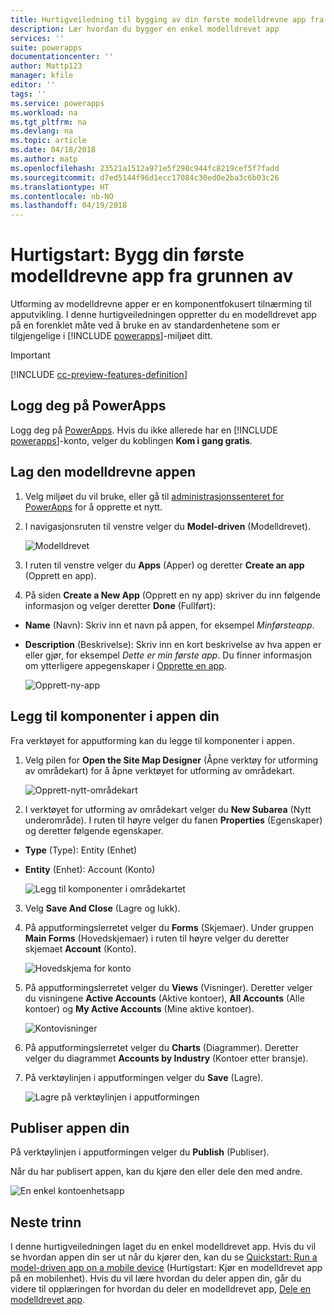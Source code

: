 ```yaml
---
title: Hurtigveiledning til bygging av din første modelldrevne app fra grunnen av med PowerApps | Microsoft Docs
description: Lær hvordan du bygger en enkel modelldrevet app
services: ''
suite: powerapps
documentationcenter: ''
author: Mattp123
manager: kfile
editor: ''
tags: ''
ms.service: powerapps
ms.workload: na
ms.tgt_pltfrm: na
ms.devlang: na
ms.topic: article
ms.date: 04/18/2018
ms.author: matp
ms.openlocfilehash: 23521a1512a971e5f298c944fc8219cef5f7fadd
ms.sourcegitcommit: d7ed5144f96d1ecc17084c30ed0e2ba3c6b03c26
ms.translationtype: HT
ms.contentlocale: nb-NO
ms.lasthandoff: 04/19/2018
---
```

# <a name="quickstart-build-your-first-model-driven-app-from-scratch"></a>Hurtigstart: Bygg din første modelldrevne app fra grunnen av
Utforming av modelldrevne apper er en komponentfokusert tilnærming til apputvikling. I denne hurtigveiledningen oppretter du en modelldrevet app på en forenklet måte ved å bruke en av standardenhetene som er tilgjengelige i [!INCLUDE [powerapps](../../includes/powerapps.md)]-miljøet ditt. 

> [!IMPORTANT]
> [!INCLUDE [cc-preview-features-definition](../../includes/cc-preview-features-definition.md)]

## <a name="sign-in-to-powerapps"></a>Logg deg på PowerApps
Logg deg på [PowerApps](https://web.powerapps.microsoft.com/). Hvis du ikke allerede har en [!INCLUDE [powerapps](../../includes/powerapps.md)]-konto, velger du koblingen **Kom i gang gratis**. 

## <a name="create-your-model-driven-app"></a>Lag den modelldrevne appen

1.  Velg miljøet du vil bruke, eller gå til [administrasjonssenteret for PowerApps](https://admin.powerapps.microsoft.com/) for å opprette et nytt.
2.  I navigasjonsruten til venstre velger du **Model-driven** (Modelldrevet). 

    ![Modelldrevet](media/build-first-model-driven-app/choose-design-mode.png)

3. I ruten til venstre velger du **Apps** (Apper) og deretter **Create an app** (Opprett en app).

4.  På siden **Create a New App** (Opprett en ny app) skriver du inn følgende informasjon og velger deretter **Done** (Fullført): 
  - **Name** (Navn): Skriv inn et navn på appen, for eksempel *Minførsteapp*. 
  - **Description** (Beskrivelse): Skriv inn en kort beskrivelse av hva appen er eller gjør, for eksempel *Dette er min første app*.
Du finner informasjon om ytterligere appegenskaper i [Opprette en app](https://docs.microsoft.com/dynamics365/customer-engagement/customize/create-edit-app#create-an-app).
 
    ![Opprett-ny-app](media/build-first-model-driven-app/create-new-app.png)

## <a name="add-components-to-your-app"></a>Legg til komponenter i appen din
Fra verktøyet for apputforming kan du legge til komponenter i appen.
1.  Velg pilen for **Open the Site Map Designer** (Åpne verktøy for utforming av områdekart) for å åpne verktøyet for utforming av områdekart. 

    ![Opprett-nytt-områdekart](media/build-first-model-driven-app/new-sitemap.png)

2.  I verktøyet for utforming av områdekart velger du **New Subarea** (Nytt underområde). I ruten til høyre velger du fanen **Properties** (Egenskaper) og deretter følgende egenskaper.
  - **Type** (Type): Entity (Enhet)
  - **Entity** (Enhet): Account (Konto)

    ![Legg til komponenter i områdekartet](media/build-first-model-driven-app/sitemap.png)

3.  Velg **Save And Close** (Lagre og lukk).
4.  På apputformingslerretet velger du **Forms** (Skjemaer). Under gruppen **Main Forms** (Hovedskjemaer) i ruten til høyre velger du deretter skjemaet **Account** (Konto).

    ![Hovedskjema for konto](media/build-first-model-driven-app/main-form.png)

5.  På apputformingslerretet velger du **Views** (Visninger). Deretter velger du visningene **Active Accounts** (Aktive kontoer), **All Accounts** (Alle kontoer) og **My Active Accounts** (Mine aktive kontoer).

    ![Kontovisninger](media/build-first-model-driven-app/views.png)

6. På apputformingslerretet velger du **Charts** (Diagrammer). Deretter velger du diagrammet **Accounts by Industry** (Kontoer etter bransje).
7. På verktøylinjen i apputformingen velger du **Save** (Lagre).

    ![Lagre på verktøylinjen i apputformingen](media/build-first-model-driven-app/app-designer-toolbar.png)
 
<!-- ##  Validate your app
This step checks for component dependencies that are required for the app to work, but haven't yet been added to the app. 

1. On the app designer canvas, select the component that indicates a dependency, such as the **Forms** component. Then, on the right-pane select the **Required** tab, expand **Entity Dependencies** and then select all required dependencies. 

    ![Add dependencies](media/build-first-model-driven-app/resolve-dependencies.png)

2. Select **Add Dependencies**.
3. On the app designer toolbar, select **Save**.  -->

## <a name="publish-your-app"></a>Publiser appen din
På verktøylinjen i apputformingen velger du **Publish** (Publiser).

Når du har publisert appen, kan du kjøre den eller dele den med andre.

![En enkel kontoenhetsapp](media/build-first-model-driven-app/accounts-quickstart-app.png)

## <a name="next-steps"></a>Neste trinn
I denne hurtigveiledningen laget du en enkel modelldrevet app. Hvis du vil se hvordan appen din ser ut når du kjører den, kan du se [Quickstart: Run a model-driven app on a mobile device](../../user/run-app-client-model-driven.md) (Hurtigstart: Kjør en modelldrevet app på en mobilenhet).
Hvis du vil lære hvordan du deler appen din, går du videre til opplæringen for hvordan du deler en modelldrevet app, [Dele en modelldrevet app](share-model-driven-app.md).
